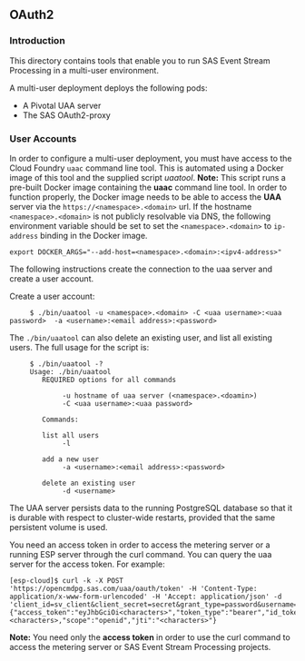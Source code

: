 ## OAuth2

### Introduction

This directory contains tools that enable you to run SAS Event Stream Processing in a multi-user environment.

A multi-user deployment deploys the following pods: 
* A Pivotal UAA server
* The SAS OAuth2-proxy

### User Accounts

In order to configure a multi-user deployment, you must have access to the Cloud Foundry `uaac` command line tool. This is automated using a Docker image of this tool and the supplied script *uaatool*. **Note:** This script runs a pre-built Docker image containing the **uaac** command line tool. In order to function properly, the Docker image needs to be able to access the **UAA** server via the ```https://<namespace>.<domain>``` url. If the hostname ```<namespace>.<domain>``` is not publicly resolvable via DNS, the following environment variable should be set to set the ```<namespace>.<domain>``` to ```ip-address``` binding in the Docker image. 


```export DOCKER_ARGS="--add-host=<namespace>.<domain>:<ipv4-address>"```

The following instructions create the connection to the uaa server and create a user account.

Create a user account:
```
     $ ./bin/uaatool -u <namespace>.<domain> -C <uaa username>:<uaa password>  -a <username>:<email address>:<password> 
```

The ```./bin/uaatool``` can also delete an existing user, and list all existing users. The full usage for the script is:
```
     $ ./bin/uaatool -?
     Usage: ./bin/uaatool
        REQUIRED options for all commands
 
             -u hostname of uaa server (<namespace>.<doamin>)
             -C <uaa username>:<uaa password>
 
        Commands:
 
        list all users
             -l
 
        add a new user
             -a <username>:<email address>:<password>
 
        delete an existing user
             -d <username>
```

The UAA server persists data to the running PostgreSQL database so that it is
durable with respect to cluster-wide restarts, provided that the same
persistent volume is used.


You need an access token in order to access the metering server or a running ESP server through the curl command. You can query the uaa server for the access token. For example:

```
[esp-cloud]$ curl -k -X POST 'https://opencmdpg.sas.com/uaa/oauth/token' -H 'Content-Type: application/x-www-form-urlencoded' -H 'Accept: application/json' -d 'client_id=sv_client&client_secret=secret&grant_type=password&username=USERNAME&password=PASSWORD'
{"access_token":"eyJhbGciOi<characters>","token_type":"bearer","id_token":"eyJhb<characters>","refresh_token":"eyJhb<characters>","expires_in":<characters>,"scope":"openid","jti":"<characters>"}
```

**Note:** You need only the **access token** in order to use the curl command to access the metering server or SAS Event Stream Processing projects.

